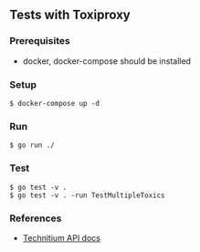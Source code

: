 ## Tests with Toxiproxy


### Prerequisites

* docker, docker-compose should be installed

### Setup

```shell
$ docker-compose up -d
```

### Run

```shell
$ go run ./
```

### Test

```shell
$ go test -v .
$ go test -v . -run TestMultipleToxics
```


### References

* [Technitium API docs](https://github.com/TechnitiumSoftware/DnsServer/blob/master/APIDOCS.md)
